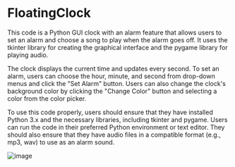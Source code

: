# FloatingClock
This code is a Python GUI clock with an alarm feature that allows users to set an alarm and choose a song to play when the alarm goes off. It uses the tkinter library for creating the graphical interface and the pygame library for playing audio.

The clock displays the current time and updates every second. To set an alarm, users can choose the hour, minute, and second from drop-down menus and click the "Set Alarm" button. Users can also change the clock's background color by clicking the "Change Color" button and selecting a color from the color picker.

To use this code properly, users should ensure that they have installed Python 3.x and the necessary libraries, including tkinter and pygame. Users can run the code in their preferred Python environment or text editor. They should also ensure that they have audio files in a compatible format (e.g., mp3, wav) to use as an alarm sound.

![image](https://user-images.githubusercontent.com/106637184/225601534-d7362b02-3c38-4773-b608-bb7bb932ce84.png)
